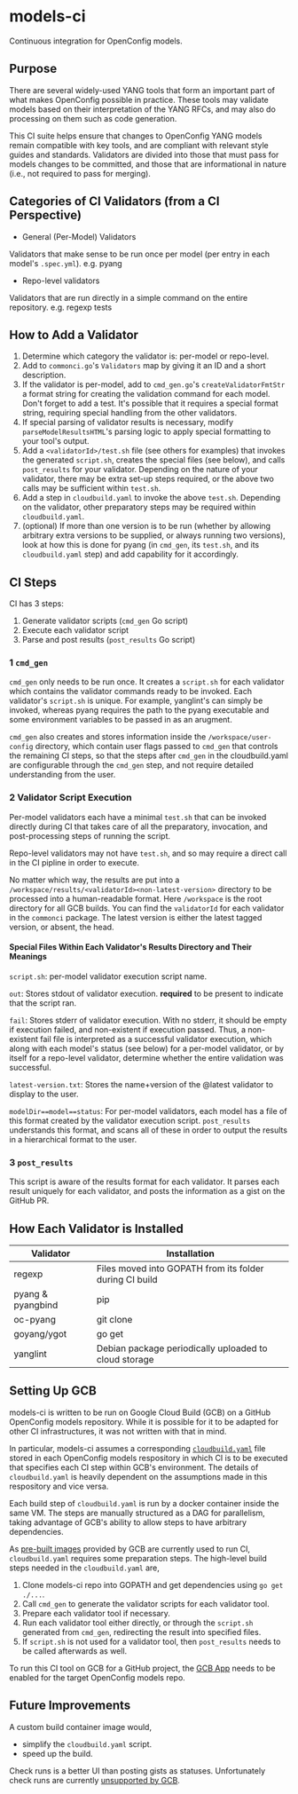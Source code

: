 # models-ci

Continuous integration for OpenConfig models.

## Purpose

There are several widely-used YANG tools that form an important part of what
makes OpenConfig possible in practice. These tools may validate models based on
their interpretation of the YANG RFCs, and may also do processing on them such
as code generation.

This CI suite helps ensure that changes to OpenConfig YANG models remain
compatible with key tools, and are compliant with relevant style guides and
standards. Validators are divided into those that must pass for models changes
to be committed, and those that are informational in nature (i.e., not required
to pass for merging).

## Categories of CI Validators (from a CI Perspective)

-   General (Per-Model) Validators

Validators that make sense to be run once per model (per entry in each model's
`.spec.yml`). e.g. pyang

-   Repo-level validators

Validators that are run directly in a simple command on the entire repository.
e.g. regexp tests

## How to Add a Validator

1.  Determine which category the validator is: per-model or repo-level.
2.  Add to `commonci.go`'s `Validators` map by giving it an ID and a short
    description.
3.  If the validator is per-model, add to `cmd_gen.go`'s `createValidatorFmtStr`
    a format string for creating the validation command for each model. Don't
    forget to add a test. It's possible that it requires a special format
    string, requiring special handling from the other validators.
4.  If special parsing of validator results is necessary, modify
    `parseModelResultsHTML`'s parsing logic to apply special formatting to your
    tool's output.
5.  Add a `<validatorId>/test.sh` file (see others for examples) that invokes
    the generated `script.sh`, creates the special files (see below), and calls
    `post_results` for your validator. Depending on the nature of your
    validator, there may be extra set-up steps required, or the above two calls
    may be sufficient within `test.sh`.
6.  Add a step in `cloudbuild.yaml` to invoke the above `test.sh`. Depending on
    the validator, other preparatory steps may be required within
    `cloudbuild.yaml`.
7.  (optional) If more than one version is to be run (whether by allowing
    arbitrary extra versions to be supplied, or always running two versions),
    look at how this is done for pyang (in `cmd_gen`, its `test.sh`, and its
    `cloudbuild.yaml` step) and add capability for it accordingly.

## CI Steps

CI has 3 steps:

1.  Generate validator scripts (`cmd_gen` Go script)
2.  Execute each validator script
3.  Parse and post results (`post_results` Go script)

### 1 `cmd_gen`

`cmd_gen` only needs to be run once. It creates a `script.sh` for each validator
which contains the validator commands ready to be invoked. Each validator's
`script.sh` is unique. For example, yanglint's can simply be invoked, whereas
pyang requires the path to the pyang executable and some environment variables
to be passed in as an arugment.

`cmd_gen` also creates and stores information inside the
`/workspace/user-config` directory, which contain user flags passed to `cmd_gen`
that controls the remaining CI steps, so that the steps after `cmd_gen` in the
cloudbuild.yaml are configurable through the `cmd_gen` step, and not require
detailed understanding from the user.

### 2 Validator Script Execution

Per-model validators each have a minimal `test.sh` that can be invoked directly
during CI that takes care of all the preparatory, invocation, and
post-processing steps of running the script.

Repo-level validators may not have `test.sh`, and so may require a direct call
in the CI pipline in order to execute.

No matter which way, the results are put into a
`/workspace/results/<validatorId><non-latest-version>` directory to be processed
into a human-readable format. Here `/workspace` is the root directory for all
GCB builds. You can find the `validatorId` for each validator in the `commonci`
package. The latest version is either the latest tagged version, or absent, the
head.

#### Special Files Within Each Validator's Results Directory and Their Meanings

`script.sh`: per-model validator execution script name.

`out`: Stores stdout of validator execution. **required** to be present to
indicate that the script ran.

`fail`: Stores stderr of validator execution. With no stderr, it should be empty
if execution failed, and non-existent if execution passed. Thus, a non-existent
fail file is interpreted as a successful validator execution, which along with
each model's status (see below) for a per-model validator, or by itself for a
repo-level validator, determine whether the entire validation was successful.

`latest-version.txt`: Stores the name+version of the @latest validator to
display to the user.

`modelDir==model==status`: For per-model validators, each model has a file of
this format created by the validator execution script. `post_results`
understands this format, and scans all of these in order to output the results
in a hierarchical format to the user.

### 3 `post_results`

This script is aware of the results format for each validator. It parses each
result uniquely for each validator, and posts the information as a gist on the
GitHub PR.

## How Each Validator is Installed

Validator         | Installation
----------------- | -------------------------------------------------------
regexp            | Files moved into GOPATH from its folder during CI build
pyang & pyangbind | pip
oc-pyang          | git clone
goyang/ygot       | go get
yanglint          | Debian package periodically uploaded to cloud storage

## Setting Up GCB

models-ci is written to be run on Google Cloud Build (GCB) on a GitHub
OpenConfig models repository. While it is possible for it to be adapted for
other CI infrastructures, it was not written with that in mind.

In particular, models-ci assumes a corresponding
[`cloudbuild.yaml`](https://cloud.google.com/cloud-build/docs/automating-builds/run-builds-on-github#preparing_a_github_repository_with_source_files)
file stored in each OpenConfig models respository in which CI is to be executed
that specifies each CI step within GCB's environment. The details of
`cloudbuild.yaml` is heavily dependent on the assumptions made in this
respository and vice versa.

Each build step of `cloudbuild.yaml` is run by a docker container inside the
same VM. The steps are manually structured as a DAG for parallelism, taking
advantage of GCB's ability to allow steps to have arbitrary dependencies.

As [pre-built images](https://cloud.google.com/cloud-build/docs/cloud-builders)
provided by GCB are currently used to run CI, `cloudbuild.yaml` requires some
preparation steps. The high-level build steps needed in the `cloudbuild.yaml`
are,

1.  Clone models-ci repo into GOPATH and get dependencies using `go get ./...`.
2.  Call `cmd_gen` to generate the validator scripts for each validator tool.
3.  Prepare each validator tool if necessary.
4.  Run each validator tool either directly, or through the `script.sh`
    generated from `cmd_gen`, redirecting the result into specified files.
5.  If `script.sh` is not used for a validator tool, then `post_results` needs
    to be called afterwards as well.

To run this CI tool on GCB for a GitHub project, the
[GCB App](https://github.com/marketplace/google-cloud-build) needs to be enabled
for the target OpenConfig models repo.

## Future Improvements

A custom build container image would,

-   simplify the `cloudbuild.yaml` script.
-   speed up the build.

Check runs is a better UI than posting gists as statuses. Unfortunately check
runs are currently
[unsupported by GCB](https://groups.google.com/g/google-cloud-dev/c/fON-kDlykLc).
